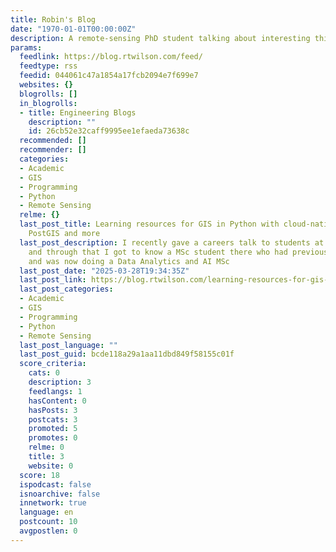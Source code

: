 ```yaml
---
title: Robin's Blog
date: "1970-01-01T00:00:00Z"
description: A remote-sensing PhD student talking about interesting things...
params:
  feedlink: https://blog.rtwilson.com/feed/
  feedtype: rss
  feedid: 044061c47a1854a17fcb2094e7f699e7
  websites: {}
  blogrolls: []
  in_blogrolls:
  - title: Engineering Blogs
    description: ""
    id: 26cb52e32caff9995ee1efaeda73638c
  recommended: []
  recommender: []
  categories:
  - Academic
  - GIS
  - Programming
  - Python
  - Remote Sensing
  relme: {}
  last_post_title: Learning resources for GIS in Python with cloud-native geospatial,
    PostGIS and more
  last_post_description: I recently gave a careers talk to students at Solent University,
    and through that I got to know a MSc student there who had previous GIS experience
    and was now doing a Data Analytics and AI MSc
  last_post_date: "2025-03-28T19:34:35Z"
  last_post_link: https://blog.rtwilson.com/learning-resources-for-gis-in-python-with-cloud-native-geospatial-postgis-and-more/
  last_post_categories:
  - Academic
  - GIS
  - Programming
  - Python
  - Remote Sensing
  last_post_language: ""
  last_post_guid: bcde118a29a1aa11dbd849f58155c01f
  score_criteria:
    cats: 0
    description: 3
    feedlangs: 1
    hasContent: 0
    hasPosts: 3
    postcats: 3
    promoted: 5
    promotes: 0
    relme: 0
    title: 3
    website: 0
  score: 18
  ispodcast: false
  isnoarchive: false
  innetwork: true
  language: en
  postcount: 10
  avgpostlen: 0
---
```

